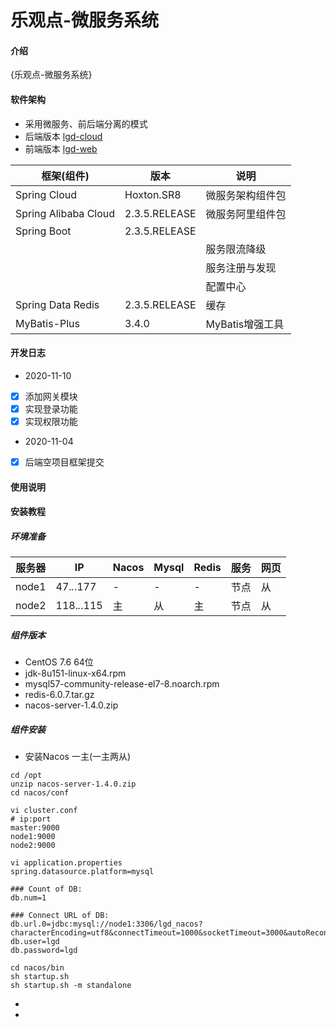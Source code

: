 # 乐观点-微服务系统

#### 介绍
{乐观点-微服务系统}

#### 软件架构
* 采用微服务、前后端分离的模式
* 后端版本 [lgd-cloud](https://gitee.com/itptn/lgd-cloud.git)
* 前端版本 [lgd-web](https://gitee.com/itptn/lgd-web.git)

框架(组件) | 版本 | 说明
---|---|---
Spring Cloud | Hoxton.SR8 | 微服务架构组件包
Spring Alibaba Cloud | 2.3.5.RELEASE | 微服务阿里组件包
Spring Boot | 2.3.5.RELEASE |
| | | 服务限流降级
| | | 服务注册与发现
| | | 配置中心
Spring Data Redis | 2.3.5.RELEASE | 缓存
MyBatis-Plus | 3.4.0 | MyBatis增强工具

#### 开发日志
- 2020-11-10
- [X] 添加网关模块
- [x] 实现登录功能
- [X] 实现权限功能
- 2020-11-04
- [x] 后端空项目框架提交

#### 使用说明

#### 安装教程
##### 环境准备
服务器 | IP | Nacos | Mysql | Redis | 服务 | 网页
---|---|---|---|---|---|---
node1 | 47.*.*.177 | - | - | - | 节点 | 从
node2 | 118.*.*.115 | 主 | 从 | 主 | 节点 | 从

##### 组件版本
- CentOS 7.6 64位
- jdk-8u151-linux-x64.rpm
- mysql57-community-release-el7-8.noarch.rpm
- redis-6.0.7.tar.gz
- nacos-server-1.4.0.zip

##### 组件安装

- 安装Nacos 一主(一主两从)
```
cd /opt
unzip nacos-server-1.4.0.zip
cd nacos/conf

vi cluster.conf
# ip:port
master:9000
node1:9000
node2:9000

vi application.properties
spring.datasource.platform=mysql

### Count of DB:
db.num=1

### Connect URL of DB:
db.url.0=jdbc:mysql://node1:3306/lgd_nacos?characterEncoding=utf8&connectTimeout=1000&socketTimeout=3000&autoReconnect=true&useUnicode=true&useSSL=false&serverTimezone=UTC
db.user=lgd
db.password=lgd

cd nacos/bin
sh startup.sh
sh startup.sh -m standalone
```
- 
- 

